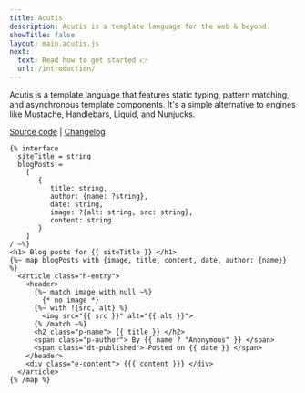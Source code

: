 ```yaml
---
title: Acutis
description: Acutis is a template language for the web & beyond.
showTitle: false
layout: main.acutis.js
next:
  text: Read how to get started 👉
  url: /introduction/
---
```


Acutis is a template language that features static typing, pattern matching, and
asynchronous template components. It's a simple alternative to engines like
Mustache, Handlebars, Liquid, and Nunjucks.

[Source code] | [Changelog]

```acutis
{% interface
  siteTitle = string
  blogPosts =
    [
       {
          title: string,
          author: {name: ?string},
          date: string,
          image: ?{alt: string, src: string},
          content: string
       }
    ]
/ ~%}
<h1> Blog posts for {{ siteTitle }} </h1>
{%~ map blogPosts with {image, title, content, date, author: {name}} %}
  <article class="h-entry">
    <header>
      {%~ match image with null ~%}
        {* no image *}
      {%~ with !{src, alt} %}
        <img src="{{ src }}" alt="{{ alt }}">
      {% /match ~%}
      <h2 class="p-name"> {{ title }} </h2>
      <span class="p-author"> By {{ name ? "Anonymous" }} </span>
      <span class="dt-published"> Posted on {{ date }} </span>
    </header>
    <div class="e-content"> {{{ content }}} </div>
  </article>
{% /map %}
```

[source code]: https://github.com/johnridesabike/acutis
[changelog]: https://github.com/johnridesabike/acutis/blob/master/CHANGELOG.md
